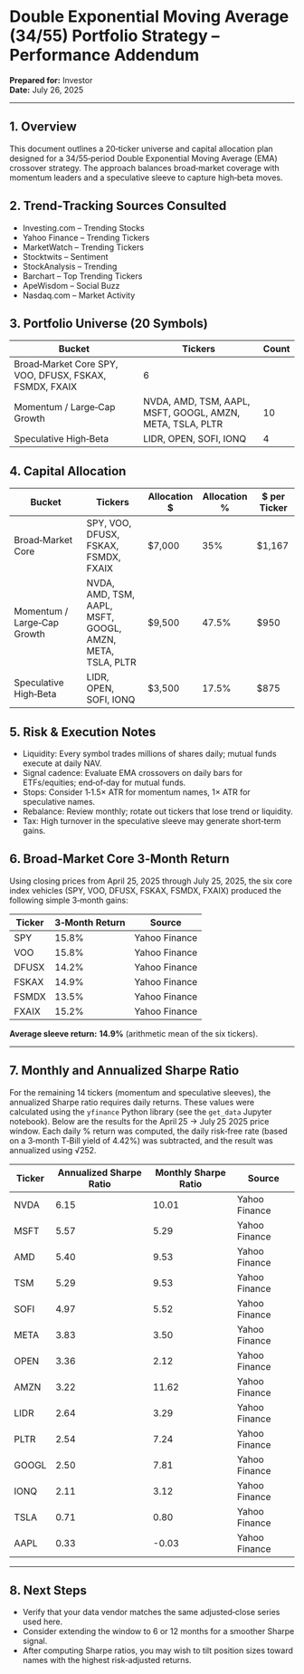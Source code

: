 # Double Exponential Moving Average (34/55) Portfolio Strategy – Performance Addendum

**Prepared for:** Investor\
**Date:** July 26, 2025

______________________________________________________________________

## 1. Overview

This document outlines a 20‑ticker universe and capital allocation plan designed for a 34/55‑period Double Exponential
Moving Average (EMA) crossover strategy. The approach balances broad‑market coverage with momentum leaders and a
speculative sleeve to capture high‑beta moves.

## 2. Trend‑Tracking Sources Consulted

- Investing.com – Trending Stocks
- Yahoo Finance – Trending Tickers
- MarketWatch – Trending Tickers
- Stocktwits – Sentiment
- StockAnalysis – Trending
- Barchart – Top Trending Tickers
- ApeWisdom – Social Buzz
- Nasdaq.com – Market Activity

## 3. Portfolio Universe (20 Symbols)

| Bucket                                                 | Tickers                                                   | Count |
| ------------------------------------------------------ | --------------------------------------------------------- | ----- |
| Broad‑Market Core SPY, VOO, DFUSX, FSKAX, FSMDX, FXAIX | 6                                                         |       |
| Momentum / Large‑Cap Growth                            | NVDA, AMD, TSM, AAPL, MSFT, GOOGL, AMZN, META, TSLA, PLTR | 10    |
| Speculative High‑Beta                                  | LIDR, OPEN, SOFI, IONQ                                    | 4     |

## 4. Capital Allocation

| Bucket                      | Tickers                                                   | Allocation $ | Allocation % | $ per Ticker |
| --------------------------- | --------------------------------------------------------- | ------------ | ------------ | ------------ |
| Broad‑Market Core           | SPY, VOO, DFUSX, FSKAX, FSMDX, FXAIX                      | $7,000       | 35%          | $1,167       |
| Momentum / Large‑Cap Growth | NVDA, AMD, TSM, AAPL, MSFT, GOOGL, AMZN, META, TSLA, PLTR | $9,500       | 47.5%        | $950         |
| Speculative High‑Beta       | LIDR, OPEN, SOFI, IONQ                                    | $3,500       | 17.5%        | $875         |

## 5. Risk & Execution Notes

- Liquidity: Every symbol trades millions of shares daily; mutual funds execute at daily NAV.
- Signal cadence: Evaluate EMA crossovers on daily bars for ETFs/equities; end‑of‑day for mutual funds.
- Stops: Consider 1‑1.5× ATR for momentum names, 1× ATR for speculative names.
- Rebalance: Review monthly; rotate out tickers that lose trend or liquidity.
- Tax: High turnover in the speculative sleeve may generate short‑term gains.

## 6. Broad‑Market Core 3‑Month Return

Using closing prices from April 25, 2025 through July 25, 2025, the six core index vehicles (SPY, VOO, DFUSX, FSKAX,
FSMDX, FXAIX) produced the following simple 3‑month gains:

| Ticker | 3‑Month Return | Source        |
| ------ | -------------- | ------------- |
| SPY    | 15.8%          | Yahoo Finance |
| VOO    | 15.8%          | Yahoo Finance |
| DFUSX  | 14.2%          | Yahoo Finance |
| FSKAX  | 14.9%          | Yahoo Finance |
| FSMDX  | 13.5%          | Yahoo Finance |
| FXAIX  | 15.2%          | Yahoo Finance |

**Average sleeve return:** **14.9%** (arithmetic mean of the six tickers).

______________________________________________________________________

## 7. Monthly and Annualized Sharpe Ratio

For the remaining 14 tickers (momentum and speculative sleeves), the annualized Sharpe ratio requires daily returns.
These values were calculated using the `yfinance` Python library (see the `get_data` Jupyter notebook). Below are the
results for the April 25 → July 25 2025 price window. Each daily % return was computed, the daily risk‑free rate (based
on a 3‑month T‑Bill yield of 4.42%) was subtracted, and the result was annualized using √252.

| Ticker | Annualized Sharpe Ratio | Monthly Sharpe Ratio | Source        |
| ------ | ----------------------- | -------------------- | ------------- |
| NVDA   | 6.15                    | 10.01                | Yahoo Finance |
| MSFT   | 5.57                    | 5.29                 | Yahoo Finance |
| AMD    | 5.40                    | 9.53                 | Yahoo Finance |
| TSM    | 5.29                    | 9.53                 | Yahoo Finance |
| SOFI   | 4.97                    | 5.52                 | Yahoo Finance |
| META   | 3.83                    | 3.50                 | Yahoo Finance |
| OPEN   | 3.36                    | 2.12                 | Yahoo Finance |
| AMZN   | 3.22                    | 11.62                | Yahoo Finance |
| LIDR   | 2.64                    | 3.29                 | Yahoo Finance |
| PLTR   | 2.54                    | 7.24                 | Yahoo Finance |
| GOOGL  | 2.50                    | 7.81                 | Yahoo Finance |
| IONQ   | 2.11                    | 3.12                 | Yahoo Finance |
| TSLA   | 0.71                    | 0.80                 | Yahoo Finance |
| AAPL   | 0.33                    | -0.03                | Yahoo Finance |

______________________________________________________________________

## 8. Next Steps

- Verify that your data vendor matches the same adjusted‑close series used here.
- Consider extending the window to 6 or 12 months for a smoother Sharpe signal.
- After computing Sharpe ratios, you may wish to tilt position sizes toward names with the highest risk‑adjusted
  returns.
